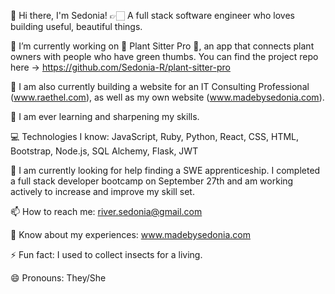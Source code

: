 👋 Hi there, I'm Sedonia!
👉🏻 A full stack software engineer who loves building useful, beautiful things.

🔭 I’m currently working on 🌿 Plant Sitter Pro 🌿, an app that connects plant owners with people who have green thumbs. You can find the project repo here -> https://github.com/Sedonia-R/plant-sitter-pro

🔭 I am also currently building a website for an IT Consulting Professional (www.raethel.com), as well as my own website (www.madebysedonia.com).

🌱 I am ever learning and sharpening my skills.

💻 Technologies I know: JavaScript, Ruby, Python, React, CSS, HTML, Bootstrap, Node.js, SQL Alchemy, Flask, JWT

🤝 I am currently looking for help finding a SWE apprenticeship. I completed a full stack developer bootcamp on September 27th and am working actively to increase and improve my skill set.

📫 How to reach me: river.sedonia@gmail.com

📄 Know about my experiences: www.madebysedonia.com

⚡ Fun fact: I used to collect insects for a living.

😄 Pronouns: They/She

<!--
**Sedonia-R/Sedonia-R** is a ✨ _special_ ✨ repository because its `README.md` (this file) appears on your GitHub profile.

Here are some ideas to get you started:

- 🔭 I’m currently working on ...
- 🌱 I’m currently learning ...
- 👯 I’m looking to collaborate on ...
- 🤔 I’m looking for help with ...
- 💬 Ask me about ...
- 📫 How to reach me: ...
- 😄 Pronouns: ...
- ⚡ Fun fact: ...
-->
